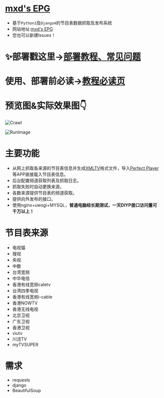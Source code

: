 # [mxd's EPG](https://epg.imxd.top/)
* 基于`Python3`及`Django4`的节目表数据抓取及发布系统
* 网站地址:[mxd's EPG](https://epg.imxd.top/)
* 您也可以新建Issues！

# ✨部署戳这里→[部署教程、常见问题](https://app.mxdyeah.top/docs/epg/epgbuild.html)
# 使用、部署前必读→[教程必读页](https://app.mxdyeah.top/docs/epg/epgread.html)

# 预览图&实际效果图👇

![Crawl](https://res.mxdyeah.top/picture.jsp/markdown/epg/crawl.png)

![RunImage](https://res.mxdyeah.top/picture.jsp/markdown/epg/run.jpg)

# 主要功能

- 从网上抓取各来源的节目表信息并生成[XMLTV](http://wiki.xmltv.org/)格式文件，导入[Perfect Player](https://blog.mxdyeah.top/mxdyeah_blog_post/29.html)等APP直接载入节目表信息。
- 后台配置频道获取列表及抓取日志。
- 抓取失败时自动更换来源。
- 各数来源提供节目表的频道获取。
- 提供向外发布的接口。
- 使用nginx+uwsgi+MYSQL，**普通电脑经长期测试，一天DIYP接口访问量可千万以上！**

# 节目表来源

- 电视猫
- 搜视
- 央视
- 中数
- 台湾宽频
- 中华电信
- 香港有线宽频caletv
- 台湾四季电视
- 香港有线宽频i-cable
- 香港NOWTV
- 香港无线电视
- 北京卫视
- 广东卫视
- 香港卫视
- viutv
- 川流TV
- myTVSUPER

# 需求

- requests
- django
- BeautifulSoup

